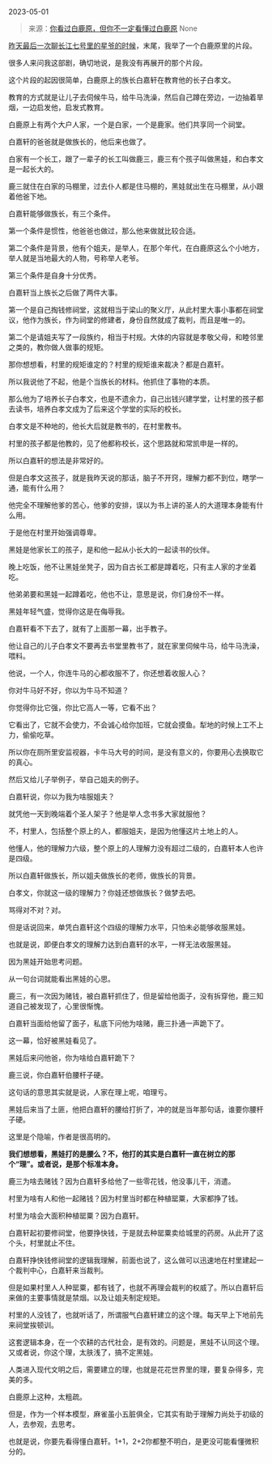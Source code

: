 2023-05-01

> 来源：[你看过白鹿原，但你不一定看懂过白鹿原](http://mp.weixin.qq.com/s?__biz=MzU3NDc5Nzc0NQ==&amp;mid=2247523644&amp;idx=1&amp;sn=3370971405141bc96b119338df7b5e25&amp;chksm=fd2e3fe2ca59b6f49a4ad07baeb081f48e30d354451c6598463aeca2d3179bbc279591f98e05&amp;scene=127#wechat_redirect)
> None

[昨天最后一次聊长江七号里的星爷的时候](http://mp.weixin.qq.com/s?__biz=MzU0MjYwNDU2Mw==&mid=2247510657&idx=1&sn=25a68182c81df2ca54bb559aadc2720c&chksm=fb1ac6fdcc6d4febd551d6b7d2d411defb5f7171fc2d92911d82c869152bc4c592abc9858aff&scene=21#wechat_redirect)，末尾，我举了一个白鹿原里的片段。  

很多人来问我这部剧，确切地说，是我没有再展开的那个片段。  

这个片段的起因很简单，白鹿原上的族长白嘉轩在教育他的长子白孝文。  

教育的方式就是让儿子去伺候牛马，给牛马洗澡，然后自己蹲在旁边，一边抽着旱烟，一边启发他，启发式教育。  

白鹿原上有两个大户人家，一个是白家，一个是鹿家。他们共享同一个祠堂。  

白嘉轩的爸爸就是做族长的，他后来也做了。

白家有一个长工，跟了一辈子的长工叫做鹿三，鹿三有个孩子叫做黑娃，和白孝文是一起长大的。

鹿三就住在白家的马棚里，过去仆人都是住马棚的，黑娃就出生在马棚里，从小跟着他爸下地。

白嘉轩能够做族长，有三个条件。  

第一个条件是惯性，他爸爸也做过，那么他来做就比较合适。

第二个条件是背景，他有个姐夫，是举人，在那个年代，在白鹿原这么个小地方，举人就是当地最大的人物，号称举人老爷。

第三个条件是自身十分优秀。

白嘉轩当上族长之后做了两件大事。

第一个是自己掏钱修祠堂，这就相当于梁山的聚义厅，从此村里大事小事都在祠堂议，他作为族长，作为祠堂的修建者，身份自然就成了裁判，而且是唯一的。  

第二个是请姐夫写了一段族约，相当于村规。大体的内容就是孝敬父母，和睦邻里之类的，教你做人做事的规矩。

那你想想看，村里的规矩谁定的？村里的规矩谁来裁决？都是白嘉轩。  

所以我说他了不起，他是个当族长的材料。他抓住了事物的本质。

那么他为了培养长子白孝文，也是不遗余力，自己出钱兴建学堂，让村里的孩子都去读书，培养白孝文成为了后来这个学堂的实际的校长。  

白孝文是不种地的，他长大后就是教书的，在村里教书。  

村里的孩子都是他教的，见了他都称校长，这个思路就和常凯申是一样的。  

所以白嘉轩的想法是非常好的。  

但是白孝文这孩子，就是我昨天说的那话，脑子不开窍，理解力都不到位，瞎学一通，能有什么用？  

他完全不理解他爹的苦心，他爹的安排，误以为书上讲的圣人的大道理本身能有什么用。  

于是他在村里开始强调尊卑。

黑娃是他家长工的孩子，是和他一起从小长大的一起读书的伙伴。  

晚上吃饭，他不让黑娃坐凳子，因为自古长工都是蹲着吃，只有主人家的才坐着吃。

他弟弟要和黑娃一起蹲着吃，他也不让，意思是说，你们身份不一样。

黑娃年轻气盛，觉得你这是在侮辱我。  

白嘉轩看不下去了，就有了上面那一幕，出手教子。  

他让自己的儿子白孝文不要再去书堂里教书了，就在家里伺候牛马，给牛马洗澡，喂料。

他说，一个人，你连牛马的心都收服不了，你还想着收服人心？  

你对牛马好不好，你以为牛马不知道？

你觉得你比它强，你比它高人一等，它看不出？

它看出了，它就不会使力，不会诚心给你加班，它就会摸鱼。犁地的时候上工不上力，偷偷吃草。  

所以你在厕所里安监视器，卡牛马大号的时间，是没有意义的，你要用心去换取它的真心。  

然后又给儿子举例子，举自己姐夫的例子。

白嘉轩说，你以为我为啥服姐夫？

就凭他一天到晚端着个圣人架子？他是举人念书多大家就服他？  

不，村里人，包括整个原上的人，都服姐夫，是因为他懂这片土地上的人。

他懂人，他的理解力六级，整个原上的人理解力没有超过二级的，白嘉轩本人也许是四级。  

所以白嘉轩做族长，所以姐夫做族长的老师，做族长的背景。

白孝文，你就这一级的理解力？你娃还想做族长？做梦去吧。  

骂得对不对？对。  

但是话说回来，单凭白嘉轩这个四级的理解力水平，只怕未必能够收服黑娃。  

也就是说，即便白孝文的理解力达到白嘉轩的水平，一样无法收服黑娃。  

因为黑娃开始思考问题。  

从一句台词就能看出黑娃的心思。  

鹿三，有一次因为赌钱，被白嘉轩抓住了，但是留给他面子，没有拆穿他，鹿三知道自己被发现了，心里很惭愧。  

白嘉轩当面给他留了面子，私底下问他为啥赌，鹿三扑通一声跪下了。  

这一幕，恰好被黑娃看见了。  

黑娃后来问他爸，你为啥给白嘉轩跪下？

鹿三说，你白嘉轩伯腰杆子硬。  

这句话的意思其实就是说，人家在理上呢，咱理亏。  

黑娃后来当了土匪，他把白嘉轩的腰给打折了，冲的就是当年那句话，谁要你腰杆子硬。  

这里是个隐喻，作者是很高明的。

 **我们想想看，黑娃打的是腰么？不，他打的其实是白嘉轩一直在树立的那个“理”。或者说，是那个标准本身。**

鹿三为啥去赌钱？因为白嘉轩多给他了一些零花钱，他没事儿干，消遣。

村里为啥有人和他一起赌钱？因为村里当时都在种植罂粟，大家都挣了钱。

村里为啥会大面积种植罂粟？因为白嘉轩。

白嘉轩起初要修祠堂，他要挣快钱，于是就去种罂粟卖给城里的药房。从此开了这个头，村里就止不住。

白嘉轩挣快钱修祠堂的逻辑我理解，前面也说了，这么做可以迅速地在村里建起一个裁判中心，白嘉轩来当裁判。

但是如果村里人人种罂粟，都有钱了，也就不再理会裁判的权威了。所以白嘉轩后来做的主要事情就是禁烟。以及让姐夫制定规矩。

村里的人没钱了，也就听话了，所谓服气白嘉轩建立的这个理。每天早上下地前先来祠堂挨顿训。

这套逻辑本身，在一个农耕的古代社会，是有效的。问题是，黑娃不认同这个理。又或者说，你这个理，太肤浅了，搞不定黑娃。  

人类进入现代文明之后，需要建立的理，也就是花花世界里的理，要复杂得多，完美的多。  

白鹿原上这种，太粗疏。  

但是，作为一个样本模型，麻雀虽小五脏俱全，它其实有助于理解力尚处于初级的人，去参观，去思考。

也就是说，你要先看得懂白嘉轩。1+1，2+2你都整不明白，是更没可能看懂微积分的。

